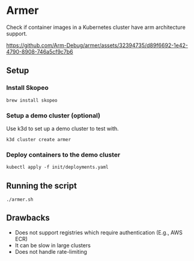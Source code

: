 # Armer

Check if container images in a Kubernetes cluster have arm architecture support.

https://github.com/Arm-Debug/armer/assets/32394735/d89f6692-1e42-4790-8908-746a5cf9c7b6


## Setup

### Install Skopeo

```shell
brew install skopeo
```

### Setup a demo cluster (optional)

Use k3d to set up a demo cluster to test with.

```shell
k3d cluster create armer
```

### Deploy containers to the demo cluster

```shell
kubectl apply -f init/deployments.yaml
```

## Running the script

```shell
./armer.sh
```

## Drawbacks

- Does not support registries which require authentication (E.g., AWS ECR)
- It can be slow in large clusters
- Does not handle rate-limiting
